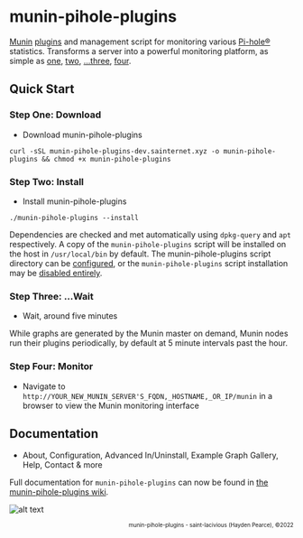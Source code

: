 # munin-pihole-plugins

[Munin](https://munin-monitoring.org) [plugins](https://gallery.munin-monitoring.org) and management script for monitoring various [Pi-hole®](https://github.com/pi-hole/pi-hole) statistics. Transforms a server into a powerful monitoring platform, as simple as [one](https://github.com/saint-lascivious/munin-pihole-plugins#step-one-download), [two](https://github.com/saint-lascivious/munin-pihole-plugins#step-two-install), […three](https://github.com/saint-lascivious/munin-pihole-plugins#step-three-wait), [four](https://github.com/saint-lascivious/munin-pihole-plugins#step-four-monitor).

## Quick Start

### Step One: Download
* Download munin-pihole-plugins
```
curl -sSL munin-pihole-plugins-dev.sainternet.xyz -o munin-pihole-plugins && chmod +x munin-pihole-plugins
```

### Step Two: Install
* Install munin-pihole-plugins
```
./munin-pihole-plugins --install
```
Dependencies are checked and met automatically using `dpkg-query` and `apt` respectively. A copy of the `munin-pihole-plugins` script will be installed on the host in `/usr/local/bin` by default. The munin-pihole-plugins script directory can be [configured](https://github.com/saint-lascivious/munin-pihole-plugins/wiki/Configuration#script_dir), or the `munin-pihole-plugins` script installation may be [disabled entirely](https://github.com/saint-lascivious/munin-pihole-plugins/wiki/Configuration#install_script).

### Step Three: …Wait
* Wait, around five minutes

While graphs are generated by the Munin master on demand, Munin nodes run their plugins periodically, by default at 5 minute intervals past the hour.

### Step Four: Monitor
* Navigate to `http://YOUR_NEW_MUNIN_SERVER'S_FQDN,_HOSTNAME,_OR_IP/munin` in a browser to view the Munin monitoring interface

## Documentation
* About, Configuration, Advanced In/Uninstall, Example Graph Gallery, Help, Contact & more

Full documentation for `munin-pihole-plugins` can now be found in [the munin-pihole-plugins wiki](https://github.com/saint-lascivious/munin-pihole-plugins/wiki#munin-pihole-plugins).

![alt text][mascot]

[mascot]:https://raw.githubusercontent.com/wiki/saint-lascivious/munin-pihole-plugins/images/mascot/Wurmple.png "Using the spikes on its rear end, Wurmple peels the bark off trees and feeds on the sap that oozes out. This Pokémon's feet are tipped with suction pads that allow it to cling to glass without slipping."

<p align="right"><sup><sub>munin-pihole-plugins - saint-lacivious (Hayden Pearce), ©2022</sub></sup></p>
